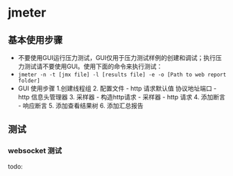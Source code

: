 # jmeter

## 基本使用步骤

- 不要使用GUI运行压力测试，GUI仅用于压力测试样例的创建和调试；执行压力测试请不要使用GUI。使用下面的命令来执行测试：
- `jmeter -n -t [jmx file] -l [results file] -e -o [Path to web report folder]`
- GUI 使用步骤
    1.创建线程组
    2. 配置文件
        - http 请求默认值 协议地址端口
        - http 信息头管理器 
    3. 采样器 - 构造http请求
        - 采样器 - http 请求
    4. 添加断言
        - 响应断言
    5. 添加查看结果树
    6. 添加汇总报告

## 测试

### websocket 测试

todo:



